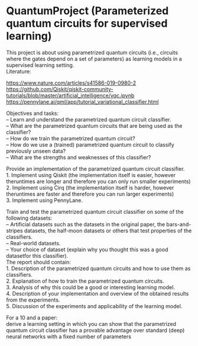 # QuantumProject (Parameterized quantum circuits for supervised learning)  
This project is about using parametrized quantum circuits (i.e., circuits where the gates depend on a set of parameters) as learning models in a supervised learning setting.  
Literature:  
  
https://www.nature.com/articles/s41586-019-0980-2  
https://github.com/Qiskit/qiskit-community-tutorials/blob/master/artificial_intelligence/vqc.ipynb  
https://pennylane.ai/qml/app/tutorial_variational_classifier.html  
  
Objectives and tasks:  
	– Learn and understand the parametrized quantum circuit classifier.  
	– What are the parametrized quantum circuits that are being used as the classifier?  
	– How do we train the parametrized quantum circuit?  
	– How do we use a (trained) parametrized quantum circuit to classify previously unseen data?  
	– What are the strengths and weaknesses of this classifier?  
  
Provide an implementation of the parametrized quantum circuit classifier.  
	1. Implement using Qiskit (the implementation itself is easier, however theruntimes are longer and therefore you can only run smaller experiments)  
	2. Implement using Cirq (the implementation itself is harder, however theruntimes are faster and therefore you can run larger experiments)  
	3. Implement using PennyLane.  
  
Train and test the parametrized quantum circuit classifier on some of the following datasets:  
	– Artificial datasets such as the datasets in the original paper, the bars-and-stripes datasets, the half-moon datasets or others that test properties of the classifiers.  
	– Real-world datasets.  
	– Your choice of dataset (explain why you thought this was a good datasetfor this classifier).  
The report should contain:  
	1. Description of the parametrized quantum circuits and how to use them as classifiers.  
	2. Explanation of how to train the parametrized quantum circuits.  
	3. Analysis of why this could be a good or interesting learning model.  
	4. Description of your implementation and overview of the obtained results from the experiments.  
	5. Discussion of the experiments and applicability of the learning model.  
  
For a 10 and a paper:  
	derive a learning setting in which you can show that the parametrized quantum circuit classifier has a provable advantage over standard (deep) neural networks with a fixed number of parameters